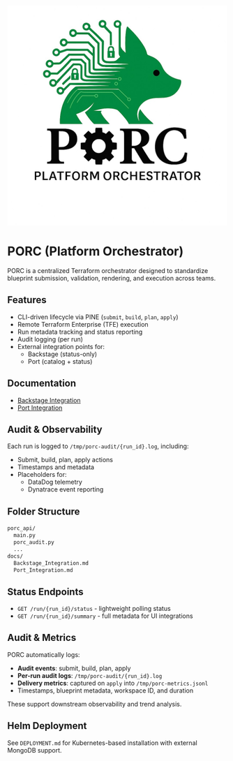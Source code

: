 ![PORC Logo](https://github.com/hyperfocus/porc/raw/main/logo.png)

# PORC (Platform Orchestrator)

PORC is a centralized Terraform orchestrator designed to standardize blueprint submission, validation, rendering, and execution across teams.

## Features

- CLI-driven lifecycle via PINE (`submit`, `build`, `plan`, `apply`)
- Remote Terraform Enterprise (TFE) execution
- Run metadata tracking and status reporting
- Audit logging (per run)
- External integration points for:
  - Backstage (status-only)
  - Port (catalog + status)

## Documentation

- [Backstage Integration](docs/Backstage_Integration.md)
- [Port Integration](docs/Port_Integration.md)

## Audit & Observability

Each run is logged to `/tmp/porc-audit/{run_id}.log`, including:
- Submit, build, plan, apply actions
- Timestamps and metadata
- Placeholders for:
  - DataDog telemetry
  - Dynatrace event reporting

## Folder Structure

```
porc_api/
  main.py
  porc_audit.py
  ...
docs/
  Backstage_Integration.md
  Port_Integration.md
```

## Status Endpoints

- `GET /run/{run_id}/status` - lightweight polling status
- `GET /run/{run_id}/summary` - full metadata for UI integrations

## Audit & Metrics

PORC automatically logs:

- **Audit events**: submit, build, plan, apply
- **Per-run audit logs**: `/tmp/porc-audit/{run_id}.log`
- **Delivery metrics**: captured on `apply` into `/tmp/porc-metrics.jsonl`
- Timestamps, blueprint metadata, workspace ID, and duration

These support downstream observability and trend analysis.

## Helm Deployment

See `DEPLOYMENT.md` for Kubernetes-based installation with external MongoDB support.
